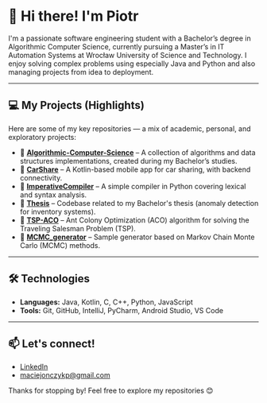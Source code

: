 # 👋 Hi there! I'm Piotr

I'm a passionate software engineering student with a Bachelor’s degree in Algorithmic Computer Science, currently pursuing a Master’s in IT Automation Systems at Wrocław University of Science and Technology. I enjoy solving complex problems using especially Java and Python and also managing projects from idea to deployment.

---

## 💻 My Projects (Highlights)

Here are some of my key repositories — a mix of academic, personal, and exploratory projects:

- 🔹 **[Algorithmic-Computer-Science](https://github.com/PiotMac/Algorithmic-Computer-Science)** – A collection of algorithms and data structures implementations, created during my Bachelor’s studies.
- 🔹 **[CarShare](https://github.com/PiotMac/CarShare)** – A Kotlin-based mobile app for car sharing, with backend connectivity.
- 🔹 **[ImperativeCompiler](https://github.com/PiotMac/ImperativeCompiler)** – A simple compiler in Python covering lexical and syntax analysis.
- 🔹 **[Thesis](https://github.com/PiotMac/Thesis)** – Codebase related to my Bachelor's thesis (anomaly detection for inventory systems).
- 🔹 **[TSP-ACO](https://github.com/PiotMac/TSP-ACO)** – Ant Colony Optimization (ACO) algorithm for solving the Traveling Salesman Problem (TSP).
- 🔹 **[MCMC_generator](https://github.com/PiotMac/MCMC_generator)** – Sample generator based on Markov Chain Monte Carlo (MCMC) methods.

---

## 🛠️ Technologies

- **Languages:** Java, Kotlin, C, C++, Python, JavaScript  
- **Tools:** Git, GitHub, IntelliJ, PyCharm, Android Studio, VS Code  

---


## 📫 Let's connect!

- [LinkedIn](https://www.linkedin.com/in/your-link)  
- maciejonczykp@gmail.com

Thanks for stopping by! Feel free to explore my repositories 😊
